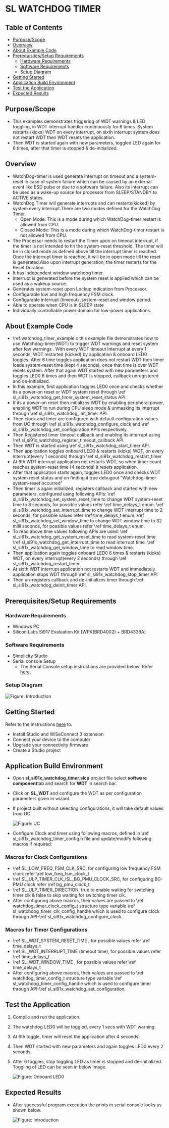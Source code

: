 # SL WATCHDOG TIMER

## Table of Contents

- [Purpose/Scope](#purposescope)
- [Overview](#overview)
- [About Example Code](#about-example-code)
- [Prerequisites/Setup Requirements](#prerequisitessetup-requirements)
  - [Hardware Requirements](#hardware-requirements)
  - [Software Requirements](#software-requirements)
  - [Setup Diagram](#setup-diagram)
- [Getting Started](#getting-started)
- [Application Build Environment](#application-build-environment)
- [Test the Application](#test-the-application)
- [Expected Results](#expected-results)

## Purpose/Scope

- This examples demonstrates triggering of WDT warnings & LED toggling, in WDT interrupt handler continuously for 6 times. System restarts (kicks) WDT on every interrupt, on sixth interrupt system does not restart WDT then WDT resets the application.
- Then WDT is started again with new parameters, toggled LED again for 6 times, after that timer is stopped & de-initialized.

## Overview

- WatchDog-timer is used generate interrupt on timeout and a system-reset in case of system failure which can be caused by an external event like ESD pulse or due to a software failure. Also its interrupt can be used as a wake-up source for processor from SLEEP/STANDBY to ACTIVE states.
- WatchDog Timer will generate interrupts and can restarts(kicked) by system every interrupt.There are two modes defined for the WatchDog Timer.
  - Open Mode: This is a mode during which WatchDog-timer restart is allowed from CPU.
  - Closed Mode: This is a mode during which WatchDog-timer restart is not allowed from CPU.
- The Processor needs to restart the Timer upon on timeout interrupt, if the timer is not intended to hit the system-reset threshold. The timer will be in closed mode as defined above till the interrupt timer is reached. Once the interrupt timer is reached, it will be in open mode till the reset is generated.Also upon interrupt generation, the timer restarts for the Reset Duration.
- It has independent window watchdog timer.
- Interrupt is generated before the system reset is applied which can be used as a wakeup source.
- Generates system-reset upon Lockup indication from Processor.
- Configurable low and high frequency FSM clock.
- Configurable interrupt (timeout) ,system-reset and window period.
- Able to operate when CPU is in SLEEP state
- Individually controllable power domain for low-power applications.

## About Example Code

- \ref watchdog_timer_example.c this example file demonstrates how to use Watchdog-timer(WDT) to trigger WDT warnings and reset system after few warnings .
  With every WDT timeout interrupt at every 1 seconds, WDT restarted (kicked) by application & onboard LED0 toggles. After 6 time toggles application does not restart WDT then timer loads system-reset time (kept 4 seconds), once that time is over WDT resets system. After that again WDT started with new parameters 
  and toggles LED0 6 times and then WDT is stopped, callback unregistered and de-initialized.
- In this example, first application toggles LED0 once and checks whether its a power-on reset or WDT system reset through \ref sl_si91x_watchdog_get_timer_system_reset_status API.
- If its a power-on reset then initializes WDT by enabling peripheral power, enabling WDT to run during CPU sleep mode & unmasking its interrupt through \ref sl_si91x_watchdog_init_timer API.
- Then clock and timer are configured with default configuration values from UC through \ref sl_si91x_watchdog_configure_clock and \ref sl_si91x_watchdog_set_configuration APIs respectively.
- Then Registered timer timeout callback and enabling its interrupt using \ref sl_si91x_watchdog_register_timeout_callback API.
- Then WDT is started using \ref sl_si91x_watchdog_start_timer API.
- Then application toggles onboard LED0 & restarts (kicks) WDT, on every interrupt(every 1 seconds) through \ref sl_si91x_watchdog_restart_timer
- At 6th WDT interrupt application not restarts WDT, so when timer count reaches system-reset time (4 seconds) it resets application.
- After that application starts again, toggles LED0 once and checks WDT system reset status and on finding it true debugout "Watchdog-timer system-reset occurred"
- Then timer is again initialized, registers callback and started with new parameters, configured using following APIs:
  \ref sl_si91x_watchdog_set_system_reset_time to change WDT system-reset time to 8 seconds, for possible values refer \ref time_delays_t enum.
  \ref sl_si91x_watchdog_set_interrupt_time to change WDT interrupt time to 2 seconds, for possible values refer \ref time_delays_t enum.
  \ref sl_si91x_watchdog_set_window_time to change WDT window time to 32 milli seconds, for possible values refer \ref time_delays_t enum.
- To read above time values following APIs are used:
  \ref sl_si91x_watchdog_get_system_reset_time to read system-reset time.
  \ref sl_si91x_watchdog_get_interrupt_time to read interrupt time.
  \ref sl_si91x_watchdog_get_window_time to read window time.
- Then application again toggles onboard LED0 6 times & restarts (kicks) WDT, on every interrupt(every 2 seconds) through \ref sl_si91x_watchdog_restart_timer
- At sixth WDT interrupt application not restarts WDT and immediately application stops WDT through \ref sl_si91x_watchdog_stop_timer API
- Then un-registers callback and de-initializes timer through \ref sl_si91x_watchdog_deinit_timer API.

## Prerequisites/Setup Requirements

### Hardware Requirements

- Windows PC
- Silicon Labs Si917 Evaluation Kit [WPK(BRD4002) + BRD4338A]

### Software Requirements

- Simplicity Studio
- Serial console Setup
  - The Serial Console setup instructions are provided below:
Refer [here](https://docs.silabs.com/wiseconnect/latest/wiseconnect-getting-started/getting-started-with-soc-mode#perform-console-output-and-input-for-brd4338-a).

### Setup Diagram

![Figure: Introduction](resources/readme/setupdiagram.png)

## Getting Started

Refer to the instructions [here](https://docs.silabs.com/wiseconnect/latest/wiseconnect-getting-started/) to:

- Install Studio and WiSeConnect 3 extension
- Connect your device to the computer
- Upgrade your connectivity firmware
- Create a Studio project

## Application Build Environment

- Open **sl_si91x_watchdog_timer.slcp** project file select **software component**tab and search for **WDT** in search bar.
- Click on **SL_WDT** and configure the WDT as per configuration parameters given in wizard.
- If project built without selecting configurations, it will take default values from UC.

  ![Figure: UC](resources/uc_screen/watchdog_uc_screen.png)

- Configure Clock and timer using following macros, defined in \ref sl_si91x_watchdog_timer_config.h file and update/modify following macros if required:

### Macros for Clock Configurations

- \ref SL_LOW_FREQ_FSM_CLK_SRC, for configuring low frequency FSM clock refer \ref low_freq_fsm_clock_t
- \ref SL_ULP_TIMER_CLK_ISL_BG_PMU_CLOCK_SRC, for configuring BG-PMU clock refer \ref bg_pmu_clock_t
- \ref SL_ULP_TIMER_DIRECTION, true to enable waiting for switching timer clk & false to skip waiting for switching timer clk.
- After configuring above macros, their values are passed to \ref watchdog_timer_clock_config_t structure type variable \ref sl_watchdog_timer_clk_config_handle which is used to configure clock through API-\ref sl_si91x_watchdog_configure_clock.

### Macros for Timer Configurations

- \ref SL_WDT_SYSTEM_RESET_TIME , for possible values refer \ref time_delays_t
- \ref SL_WDT_INTERRUPT_TIME (timeout time), for possible values refer \ref time_delays_t
- \ref SL_WDT_WINDOW_TIME , for possible values refer \ref time_delays_t
- After configuring above macros, their values are passed to \ref watchdog_timer_config_t structure type variable \ref sl_watchdog_timer_config_handle which is used to configure timer through API-\ref sl_si91x_watchdog_set_configuration.

## Test the Application

1. Compile and run the application.
2. The watchdog LED0 will be toggled, every 1 secs with WDT warning.
3. At 6th toggle, timer will reset the application after 4 seconds.
4. Then WDT started with new parameters and again toggles LED0 every 2 seconds.
5. After 6 toggles, stop toggling LED as timer is stopped and de-initialized. Toggling of LED can be seen in below image.

    ![Figure: Onboard LED0](resources/readme/image514d.png)

## Expected Results

- After successful program execution the prints in serial console looks as shown below.

  ![Figure: Introduction](resources/readme/output.png)
